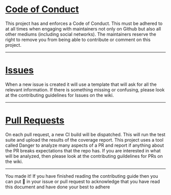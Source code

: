 # [Code of Conduct](./contributing/code-of-conduct.md)
This project has and enforces a Code of Conduct. This must be adhered to at all times when engaging with maintainers not only on Github but also all other mediums (including social networks). The maintainers reserve the right to remove you from being able to contribute or comment on this project.

---

# [Issues](../../wiki/github_issues)
When a new issue is created it will use a template that will ask for all the relevant information. If there is something missing or confusing, please look at the contributing guidelines for Issues on the wiki.

---

# [Pull Requests](../../wiki/github_prs)
On each pull request, a new CI build will be dispatched. This will run the test suite and upload the results of the coverage report. This project uses a tool called Danger to analyze many aspects of a PR and report if anything about the PR breaks expectations that the repo has. If you are interested in what will be analyzed, then please look at the contributing guildelines for PRs on the wiki.

---

You made it! If you have finished reading the contributing guide then you can put 🌈 in your issue or pull request to acknowledge that you have read this document and have done your best to adhere